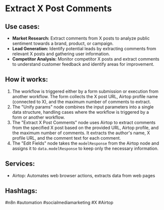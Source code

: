 # Extract X Post Comments

## Use cases:
- **Market Research:** Extract comments from X posts to analyze public sentiment towards a brand, product, or campaign.
- **Lead Generation:** Identify potential leads by extracting comments from relevant X posts and gathering user information.
- **Competitor Analysis:** Monitor competitor X posts and extract comments to understand customer feedback and identify areas for improvement.

## How it works:
1.  The workflow is triggered either by a form submission or execution from another workflow. The form collects the X post URL, Airtop profile name (connected to X), and the maximum number of comments to extract.
2.  The "Unify params" node combines the input parameters into a single data structure, handling cases where the workflow is triggered by a form or another workflow.
3.  The "Extract X Post Comments" node uses Airtop to extract comments from the specified X post based on the provided URL, Airtop profile, and the maximum number of comments. It extracts the author's name, X profile URL, and the comment text for each comment.
4.  The "Edit Fields" node takes the `modelResponse` from the Airtop node and assigns it to `data.modelResponse` to keep only the necessary information.

## Services:
- Airtop: Automates web browser actions, extracts data from web pages

## Hashtags:
#n8n #automation #socialmediamarketing #X #Airtop
